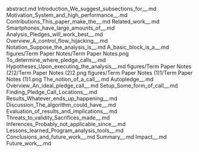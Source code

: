 abstract.md
Introduction_We_suggest_subsections_for__.md
Motivation_System_and_high_performance__.md
Contributions_This_paper_make_the__.md
Related_work__.md
Smartphones_have_large_amounts_of__.md
Analysis_Pledges_will_work_best__.md
Overview_A_control_flow_hijacking__.md
Notation_Suppose_the_analysis_is__.md
A_basic_block_is_a__.md
figures/Term Paper Notes/Term Paper Notes.png
To_determine_where_pledge_calls__.md
Hypotheses_Upon_executing_the_analysis__.md
figures/Term Paper Notes (2)2/Term Paper Notes (2)2.png
figures/Term Paper Notes (1)1/Term Paper Notes (1)1.png
The_notion_of_a_call__.md
Autopledge__.md
Overview_An_ideal_pledge_call__.md
Setup_Some_form_of_call__.md
Finding_Pledge_Call_Locations__.md
Results_Whatever_ends_up_happening__.md
Discussion_The_algorithm_could_have__.md
Evaluation_of_results_and_implications__.md
Threats_to_validity_Sacrifices_made__.md
Inferences_Probably_not_applicable_since__.md
Lessons_learned_Program_analysis_tools__.md
Conclusions_and_future_work__.md
Summary__.md
Impact__.md
Future_work__.md
